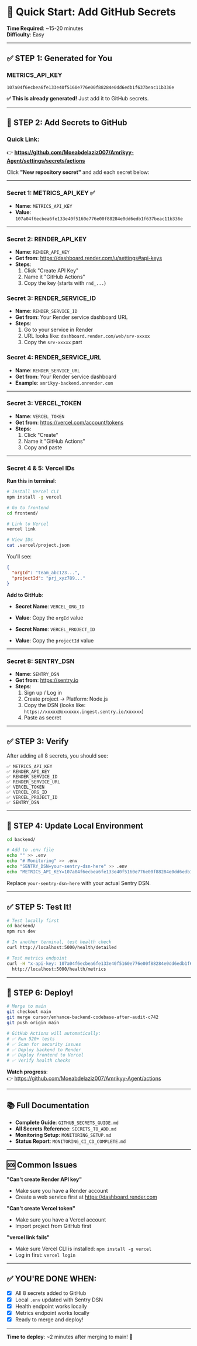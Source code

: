 # 🚀 Quick Start: Add GitHub Secrets

**Time Required**: ~15-20 minutes  
**Difficulty**: Easy

---

## ✅ STEP 1: Generated for You

### METRICS_API_KEY
```
107a04f6ecbea6fe133e40f5160e776e00f88284e0dd6edb1f637beac11b336e
```

**✅ This is already generated!** Just add it to GitHub secrets.

---

## 📝 STEP 2: Add Secrets to GitHub

### Quick Link:
👉 **https://github.com/Moeabdelaziz007/Amrikyy-Agent/settings/secrets/actions**

Click **"New repository secret"** and add each secret below:

---

### Secret 1: METRICS_API_KEY ✅
- **Name**: `METRICS_API_KEY`
- **Value**: `107a04f6ecbea6fe133e40f5160e776e00f88284e0dd6edb1f637beac11b336e`

---

### Secret 2: RENDER_API_KEY
- **Name**: `RENDER_API_KEY`
- **Get from**: https://dashboard.render.com/u/settings#api-keys
- **Steps**: 
  1. Click "Create API Key"
  2. Name it "GitHub Actions"
  3. Copy the key (starts with `rnd_...`)

### Secret 3: RENDER_SERVICE_ID
- **Name**: `RENDER_SERVICE_ID`
- **Get from**: Your Render service dashboard URL
- **Steps**:
  1. Go to your service in Render
  2. URL looks like: `dashboard.render.com/web/srv-xxxxx`
  3. Copy the `srv-xxxxx` part

### Secret 4: RENDER_SERVICE_URL
- **Name**: `RENDER_SERVICE_URL`
- **Get from**: Your Render service dashboard
- **Example**: `amrikyy-backend.onrender.com`

---

### Secret 3: VERCEL_TOKEN
- **Name**: `VERCEL_TOKEN`
- **Get from**: https://vercel.com/account/tokens
- **Steps**:
  1. Click "Create"
  2. Name it "GitHub Actions"
  3. Copy and paste

---

### Secret 4 & 5: Vercel IDs

**Run this in terminal**:
```bash
# Install Vercel CLI
npm install -g vercel

# Go to frontend
cd frontend/

# Link to Vercel
vercel link

# View IDs
cat .vercel/project.json
```

You'll see:
```json
{
  "orgId": "team_abc123...",
  "projectId": "prj_xyz789..."
}
```

**Add to GitHub**:
- **Secret Name**: `VERCEL_ORG_ID`
- **Value**: Copy the `orgId` value

- **Secret Name**: `VERCEL_PROJECT_ID`  
- **Value**: Copy the `projectId` value

---

### Secret 8: SENTRY_DSN
- **Name**: `SENTRY_DSN`
- **Get from**: https://sentry.io
- **Steps**:
  1. Sign up / Log in
  2. Create project → Platform: Node.js
  3. Copy the DSN (looks like: `https://xxxxx@oxxxxxx.ingest.sentry.io/xxxxxx`)
  4. Paste as secret

---

## ✅ STEP 3: Verify

After adding all 8 secrets, you should see:

```
✅ METRICS_API_KEY
✅ RENDER_API_KEY
✅ RENDER_SERVICE_ID
✅ RENDER_SERVICE_URL
✅ VERCEL_TOKEN
✅ VERCEL_ORG_ID
✅ VERCEL_PROJECT_ID
✅ SENTRY_DSN
```

---

## 🚀 STEP 4: Update Local Environment

```bash
cd backend/

# Add to .env file
echo "" >> .env
echo "# Monitoring" >> .env
echo "SENTRY_DSN=your-sentry-dsn-here" >> .env
echo "METRICS_API_KEY=107a04f6ecbea6fe133e40f5160e776e00f88284e0dd6edb1f637beac11b336e" >> .env
```

Replace `your-sentry-dsn-here` with your actual Sentry DSN.

---

## ✅ STEP 5: Test It!

```bash
# Test locally first
cd backend/
npm run dev

# In another terminal, test health check
curl http://localhost:5000/health/detailed

# Test metrics endpoint
curl -H "x-api-key: 107a04f6ecbea6fe133e40f5160e776e00f88284e0dd6edb1f637beac11b336e" \
  http://localhost:5000/health/metrics
```

---

## 🚀 STEP 6: Deploy!

```bash
# Merge to main
git checkout main
git merge cursor/enhance-backend-codebase-after-audit-c742
git push origin main

# GitHub Actions will automatically:
# ✅ Run 520+ tests
# ✅ Scan for security issues
# ✅ Deploy backend to Render
# ✅ Deploy frontend to Vercel
# ✅ Verify health checks
```

**Watch progress**:  
👉 https://github.com/Moeabdelaziz007/Amrikyy-Agent/actions

---

## 📚 Full Documentation

- **Complete Guide**: `GITHUB_SECRETS_GUIDE.md`
- **All Secrets Reference**: `SECRETS_TO_ADD.md`
- **Monitoring Setup**: `MONITORING_SETUP.md`
- **Status Report**: `MONITORING_CI_CD_COMPLETE.md`

---

## 🆘 Common Issues

**"Can't create Render API key"**
- Make sure you have a Render account
- Create a web service first at https://dashboard.render.com

**"Can't create Vercel token"**
- Make sure you have a Vercel account  
- Import project from GitHub first

**"vercel link fails"**
- Make sure Vercel CLI is installed: `npm install -g vercel`
- Log in first: `vercel login`

---

## ✅ YOU'RE DONE WHEN:

- [x] All 8 secrets added to GitHub
- [x] Local `.env` updated with Sentry DSN
- [x] Health endpoint works locally
- [x] Metrics endpoint works locally
- [x] Ready to merge and deploy!

---

**Time to deploy**: ~2 minutes after merging to main! 🚀
